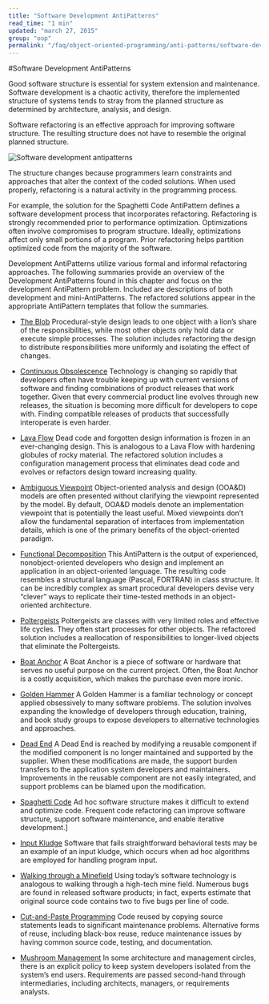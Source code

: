 ```yaml
---
title: "Software Development AntiPatterns"
read_time: "1 min"
updated: "march 27, 2015"
group: "oop"
permalink: "/faq/object-oriented-programming/anti-patterns/software-development-antipatterns/"
---
```


#Software Development AntiPatterns

Good software structure is essential for system extension and maintenance. Software development is a chaotic activity, therefore the implemented structure of systems tends to stray from the planned structure as determined by architecture, analysis, and design.

Software refactoring is an effective approach for improving software structure.
The resulting structure does not have to resemble the original planned structure.

![Software development antipatterns](/resources/images/anti-patterns/mang.jpg "Software development antipatterns")

The structure changes because programmers learn constraints and approaches that alter the context of the coded solutions. When used properly, refactoring is a natural activity in the programming process.

For example, the solution for the Spaghetti Code AntiPattern defines a software development process that incorporates refactoring. Refactoring is strongly recommended prior to performance optimization. Optimizations often involve compromises to program structure. Ideally, optimizations affect only small portions of a program. Prior refactoring helps partition optimized code from the majority of the software.

Development AntiPatterns utilize various formal and informal refactoring approaches. The following summaries provide an overview of the Development AntiPatterns found in this chapter and focus on the development AntiPattern problem. Included are descriptions of both development and mini-AntiPatterns. The refactored solutions appear in the appropriate AntiPattern templates that follow the summaries.

 * [The Blob](/faq/object-oriented-programming/anti-patterns/blob/)
     Procedural-style design leads to one object with a lion’s share of the responsibilities, while most other objects only hold data or execute simple processes. The solution includes refactoring the design to distribute responsibilities more uniformly and isolating the effect of changes.

* [Continuous Obsolescence](/faq/object-oriented-programming/anti-patterns/continous-obsolescence/)
   Technology is changing so rapidly that developers often have trouble keeping up with current versions of software and finding combinations of product releases that work together. Given that every commercial product line evolves through new releases, the situation is becoming more difficult for developers to cope with. Finding compatible releases of products that successfully interoperate is even harder.

* [Lava Flow](/faq/object-oriented-programming/anti-patterns/lava-flow/)
Dead code and forgotten design information is frozen in an ever-changing design. This is analogous to a Lava Flow with hardening globules of rocky material. The refactored solution includes a configuration management process that eliminates dead code and evolves or refactors design toward increasing quality.

* [Ambiguous Viewpoint](/faq/object-oriented-programming/anti-patterns/ambigous-viewport/)
Object-oriented analysis and design (OOA&D) models are often presented without clarifying the viewpoint represented by the model. By default, OOA&D models denote an implementation viewpoint that is potentially the least useful. Mixed viewpoints don’t allow the fundamental separation of interfaces from implementation details, which is one of the primary benefits of the object-oriented paradigm.

* [Functional Decomposition](/faq/object-oriented-programming/anti-patterns/what-is-functional-decomposition/)
This AntiPattern is the output of experienced, nonobject-oriented developers who design and implement an application in an object-oriented language. The resulting code resembles a structural language (Pascal, FORTRAN) in class structure. It can be incredibly complex as smart procedural developers devise very “clever” ways to replicate their time-tested methods in an object-oriented architecture.

* [Poltergeists](/faq/object-oriented-programming/anti-patterns/what-is-poltergeists/)
Poltergeists are classes with very limited roles and effective life cycles. They often start processes for other objects. The refactored solution includes a reallocation of responsibilities to longer-lived objects that eliminate the Poltergeists.

* [Boat Anchor](/faq/object-oriented-programming/anti-patterns/what-is-boat-anchor/)
A Boat Anchor is a piece of software or hardware that serves no useful purpose on the current project. Often, the Boat Anchor is a costly acquisition, which makes the purchase even more ironic.

* [Golden Hammer](/faq/object-oriented-programming/anti-patterns/what-is-golden-hammer/)
A Golden Hammer is a familiar technology or concept applied obsessively to many software problems. The solution involves expanding the knowledge of developers through education, training, and book study groups to expose developers to alternative technologies and approaches.

* [Dead End](/faq/object-oriented-programming/anti-patterns/what-is-dead-end/)
A Dead End is reached by modifying a reusable component if the modified component is no longer maintained and supported by the supplier. When these modifications are made, the support burden transfers to the application system developers and maintainers. Improvements in the reusable component are not easily integrated, and support problems can be blamed upon the modification.

* [Spaghetti Code](/faq/object-oriented-programming/anti-patterns/what-is-spaghetti-code/)
Ad hoc software structure makes it difficult to extend and optimize code. Frequent code refactoring can improve software structure, support software maintenance, and enable iterative development.]

* [Input Kludge](/faq/object-oriented-programming/anti-patterns/input-kludge/)
Software that fails straightforward behavioral tests may be an example of an input kludge, which occurs when ad hoc algorithms are employed for handling program input.

* [Walking through a Minefield](/faq/object-oriented-programming/anti-patterns/walking-through-a-minefield-antipattern/)
Using today’s software technology is analogous to walking through a high-tech mine field. Numerous bugs are found in released software products; in fact, experts estimate that original source code contains two to five bugs per line of code.

* [Cut-and-Paste Programming](/faq/object-oriented-programming/anti-patterns/what-is-cut-and-paste-programming-antipattern/)
Code reused by copying source statements leads to significant maintenance problems. Alternative forms of reuse, including black-box reuse, reduce maintenance issues by having common source code, testing, and documentation.

* [Mushroom Management](/faq/object-oriented-programming/anti-patterns/what-is-mushroom-management/)
In some architecture and management circles, there is an explicit policy to keep system developers isolated from the system’s end users. Requirements are passed second-hand through intermediaries, including architects, managers, or requirements analysts.
